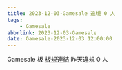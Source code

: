 ```yaml
---
title: 2023-12-03-Gamesale 違規 0 人
tags:
    - Gamesale
abbrlink: 2023-12-03-Gamesale
date: Gamesale-2023-12-03 12:00:00
---
```

Gamesale 板 [板規連結](https://www.ptt.cc/bbs/Gossiping/M.1637425085.A.07D.html)
昨天違規 0 人
